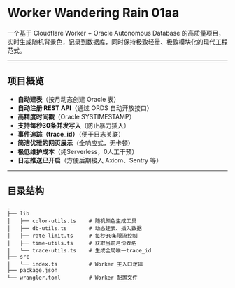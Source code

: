 # Worker Wandering Rain 01aa

一个基于 Cloudflare Worker + Oracle Autonomous Database 的高质量项目，  
实时生成随机背景色，记录到数据库，同时保持极致轻量、极致模块化的现代工程范式。

---

## 项目概览

- **自动建表**（按月动态创建 Oracle 表）
- **自动注册 REST API**（通过 ORDS 自动开放接口）
- **高精度时间戳**（Oracle SYSTIMESTAMP）
- **支持每秒30条并发写入**（防止暴力插入）
- **事件追踪（trace_id）**（便于日志关联）
- **简洁优雅的网页展示**（全响应式，无卡顿）
- **极低维护成本**（纯Serverless，0人工干预）
- **日志推送已开启**（方便后期接入 Axiom、Sentry 等）

---

## 目录结构

```plaintext
.
├── lib
│   ├── color-utils.ts    # 随机颜色生成工具
│   ├── db-utils.ts       # 动态建表、插入数据
│   ├── rate-limit.ts     # 每秒30条限流控制
│   ├── time-utils.ts     # 获取当前月份表名
│   └── trace-utils.ts    # 生成全局唯一trace_id
├── src
│   └── index.ts          # Worker 主入口逻辑
├── package.json
└── wrangler.toml         # Worker 配置文件

